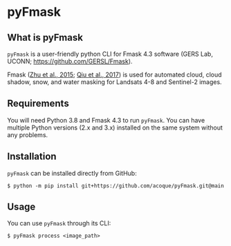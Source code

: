# pyFmask

## What is pyFmask

`pyFmask` is a user-friendly python CLI for Fmask 4.3 software (GERS Lab,
UCONN; https://github.com/GERSL/Fmask).

Fmask ([Zhu et al., 2015](https://doi.org/10.1016/j.rse.2014.12.014);
[Qiu et al., 2017](https://doi.org/10.1016/j.rse.2017.07.002)) is used for
automated cloud, cloud shadow, snow, and water masking for Landsats 4-8 and
Sentinel-2 images.

## Requirements

You will need Python 3.8 and Fmask 4.3 to run `pyFmask`. You can have multiple
Python versions (2.x and 3.x) installed on the same system without any problems.

## Installation

`pyFmask` can be installed directly from GitHub:

```shell
$ python -m pip install git+https://github.com/acoque/pyFmask.git@main
```

## Usage

You can use `pyFmask` through its CLI:

```shell
$ pyFmask process <image_path>
```
